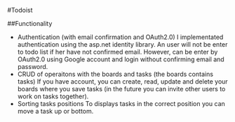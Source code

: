 #Todoist

##Functionality
- Authentication (with email confirmation and OAuth2.0)
I implementated authentication using the asp.net identity library. An user will not be enter to todo list if her have not confirmed email. However, can be enter by OAuth2.0 using Google account and login without confirming email and password.
- CRUD of operaitons with the boards and tasks (the boards contains tasks)
If you have account, you can create, read, update and delete your boards where you save tasks (in the future you can invite other users to work on tasks together).
- Sorting tasks positions
To displays tasks in the correct position you can move a task up or bottom.